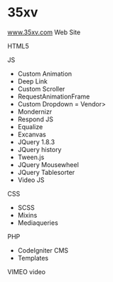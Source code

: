 35xv
====

www.35xv.com Web Site

HTML5

JS
- Custom Animation
- Deep Link
- Custom Scroller
- RequestAnimationFrame
- Custom Dropdown
= Vendor>
- Mondernizr
- Respond JS
- Equalize
- Excanvas
- JQuery 1.8.3
- JQuery history
- Tween.js
- JQuery Mousewheel
- JQuery Tablesorter
- Video JS

CSS
- SCSS
- Mixins
- Mediaqueries

PHP
- CodeIgniter CMS
- Templates

VIMEO video